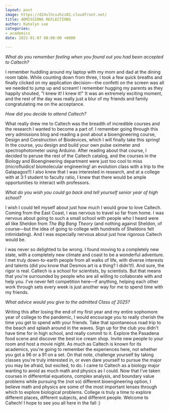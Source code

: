 ```yaml
---
layout: post
image: https://d24slhcvzhzz82.cloudfront.net/
title: ADMISSIONS REFLECTIONS
author: Katelyn Lee
categories:
- academics
date: 2022-01-07 08:00:00 +0000

---
```

_What do you remember feeling when you found out you had been accepted to Caltech?_

I remember huddling around my laptop with my mom and dad at the dining room table. While counting down from three, I took a few quick breaths and finally clicked on my application decision—the confetti on the screen was all we needed to jump up and scream! I remember hugging my parents as they happily shouted, "I knew it! I knew it!" It was an extremely exciting moment, and the rest of the day was really just a blur of my friends and family congratulating me on the acceptance.

_How did you decide to attend Caltech?_

What really drew me to Caltech was the breadth of incredible courses and the research I wanted to become a part of. I remember going through this very admissions blog and reading a post about a bioengineering course, Design and Construction of Biodevices, which I will finally take this spring! In the course, you design and build your own pulse oximeter and spectrophotometer using Arduino. After reading about that course, I decided to peruse the rest of the Caltech catalog, and the courses in the Biology and Bioengineering department were just too cool to miss (microfluidics! biomolecular engineering! an evolution class with a trip to the Galapagos!!) I also knew that I was interested in research, and at a college with at 3:1 student to faculty ratio, I knew that there would be ample opportunities to interact with professors.

_What do you wish you could go back and tell yourself senior year of high school?_

I wish I could tell myself about just how much I would grow to love Caltech. Coming from the East Coast, I was nervous to travel so far from home. I was nervous about going to such a small school with people who I heard were all like Sheldon from _The Big Bang Theory_ (and nothing against Sheldon, of course—but the idea of going to college with hundreds of Sheldons felt intimidating). And I was especially nervous about just how rigorous Caltech would be.

I was never so delighted to be wrong. I found moving to a completely new state, with a completely new climate and coast to be a wonderful adventure. I met truly down-to-earth people from all walks of life, with diverse interests and talents (did you know that Desmos art is a thing? I didn't!). And sure, the rigor is real. Caltech is a school for scientists, by scientists. But that means that you're surrounded by people who are all willing to collaborate with and help you. I've never felt competition here—if anything, helping each other work through sets every week is just another way for me to spend time with my friends.

_What advice would you give to the admitted Class of 2025?_

Writing this after losing the end of my first year and my entire sophomore year of college to the pandemic, I would encourage you to really cherish the time you get to spend with your friends. Take that spontaneous road trip to the beach and splash around in the waves. Sign up for the club you didn't have time for in high school, and really commit to it. Explore the Pasadena food scene and discover the best ice cream shop. Invite new people to your room and host a movie night. As much as Caltech is known for its academics, you're going to remember the experiences here, not whether you got a 96 or a 91 on a set. On that note, challenge yourself by taking classes you're truly interested in, or even dare yourself to pursue the major you may be afraid, but excited, to do. I came to Caltech as a biology major wanting to avoid as much math and physics as I could. Now that I’ve taken courses in differential equations, complex analysis, and boundary value problems while pursuing the (not so) different bioengineering option, I believe math and physics are some of the most important lenses through which to explore biological problems. College is truly a time to explore different places, different subjects, and different people. Welcome to Caltech! I hope to see you all here in the fall :)